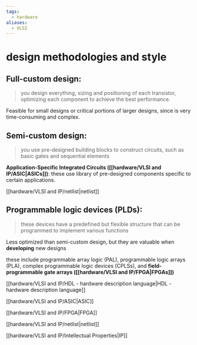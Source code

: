 ```yaml
---
tags:
  - hardware
aliases:
  - VLSI
---
```



# design methodologies and style
## Full-custom design: 
>you design everything, sizing and positioning of each transistor, optimizing each component to achieve the best performance. 

Feasible for small designs or critical portions of larger designs, since is very time-consuming and complex.

## Semi-custom design: 
>you use pre-designed building blocks to construct circuits, such as basic gates and sequential elements 


**Application-Specific Integrated Circuits ([[hardware/VLSI and IP/ASIC|ASICs]])**: these use library of pre-designed components specific to certain applications.

[[hardware/VLSI and IP/netlist|netlist]]


## Programmable logic devices (PLDs):
> these devices have a predefined but flexible structure that can be programmed to implement various functions

Less optimized than semi-custom design, but they are valuable when **developing** new designs

these include programmable array logic (PAL), programmable logic arrays (PLA), complex programmable logic devices (CPLSs), and **field-programmable gate arrays ([[hardware/VLSI and IP/FPGA|FPGAs]])**




[[hardware/VLSI and IP/HDL - hardware description language|HDL - hardware description language]]


[[hardware/VLSI and IP/ASIC|ASIC]]

[[hardware/VLSI and IP/FPGA|FPGA]]

[[hardware/VLSI and IP/netlist|netlist]]

[[hardware/VLSI and IP/Intellectual Properties|IP]]
